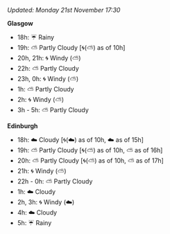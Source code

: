 *Updated: Monday 21st November 17:30*

**Glasgow**

* 18h: :umbrella: Rainy
* 19h: :partly_sunny: Partly Cloudy [:cyclone:(:partly_sunny:) as of 10h]
* 20h, 21h: :cyclone: Windy (:partly_sunny:)
* 22h: :partly_sunny: Partly Cloudy
* 23h, 0h: :cyclone: Windy (:partly_sunny:)
* 1h: :partly_sunny: Partly Cloudy
* 2h: :cyclone: Windy (:partly_sunny:)
* 3h - 5h: :partly_sunny: Partly Cloudy

**Edinburgh**

* 18h: :cloud: Cloudy [:cyclone:(:cloud:) as of 10h, :cloud: as of 15h]
* 19h: :partly_sunny: Partly Cloudy [:cyclone:(:partly_sunny:) as of 10h, :partly_sunny: as of 16h]
* 20h: :partly_sunny: Partly Cloudy [:cyclone:(:partly_sunny:) as of 10h, :partly_sunny: as of 17h]
* 21h: :cyclone: Windy (:partly_sunny:)
* 22h - 0h: :partly_sunny: Partly Cloudy
* 1h: :cloud: Cloudy
* 2h, 3h: :cyclone: Windy (:cloud:)
* 4h: :cloud: Cloudy
* 5h: :umbrella: Rainy
